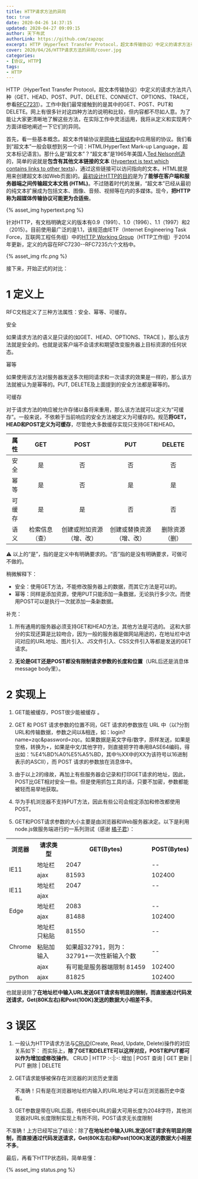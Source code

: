 ```yaml
---
title: HTTP请求方法的异同
toc: true
date: 2020-04-26 14:37:15
updated: 2020-04-27 09:09:15
author: 天下布武
authorLink: https://github.com/zapzqc
excerpt: HTTP（HyperText Transfer Protocol，超文本传输协议）中定义的请求方法有八种（GET、HEAD、POST、PUT、DELETE、CONNECT、OPTIONS、TRACE。
cover: 2020/04/26/HTTP请求方法的异同/cover.jpg
categories:
- [协议, HTTP]
tags:
- HTTP
---
```


HTTP（HyperText Transfer Protocol，超文本传输协议）中定义的请求方法共八种（GET、HEAD、POST、PUT、DELETE、CONNECT、OPTIONS、TRACE，参看[RFC7231](https://tools.ietf.org/rfcmarkup/7231)）。工作中我们最常接触到的是其中的GET、POST、PUT和DELETE。网上有很多针对这四种方法的说明和比较，但内容都不尽如人意。为了能让大家更清晰地了解这些方法，在实际工作中灵活运用，我将从定义和实现两个方面详细地阐述一下它们的异同。

首先，看一些基本概念。超文本传输协议是[网络七层结构](https://zh.wikipedia.org/wiki/OSI%E6%A8%A1%E5%9E%8B)中应用层的协议。我们看到“超文本”一般会联想到另一个词：HTML(HyperText Mark-up Language，超文本标记语言)。那什么是“超文本”？“超文本”是1965年美国人[Ted Nelson创造](https://gigaom.com/2015/08/24/hypertext-50/)的，简单的说就是**包含有其他文本链接的文本** ([Hypertext is text which contains links to other texts](https://www.w3.org/WhatIs.html))，通过这些链接可以访问指向的文本。HTML就是用来创建超文本(如Web页面)的。[最初设计HTTP的目的](https://hpbn.co/brief-history-of-http/)是为了**能够在客户端和服务器端之间传输超文本文档 (HTML)**。不过随着时代的发展，“超文本”已经从最初的纯文本扩展成为包括文本、图像、音频、视频等在内的多媒体。现今，**把HTTP称为超媒体传输协议可能更为合适些**。

{% asset_img hypertext.png %}

针对HTTP，有文档明确定义的版本有0.9（1991）、1.0（1996）、1.1（1997）和2（2015）。目前使用最广泛的是1.1，该规范由IETF（Internet Engineering Task Force，互联网工程任务组）中的[HTTP Working Group](http://httpwg.org/)（HTTP工作组）于2014年更新，定义的内容在RFC7230--RFC7235六个文档中。

{% asset_img rfc.png %}

接下来，开始正式的对比：

# 1 定义上

RFC文档定义了三种方法属性：安全、幂等、可缓存。

安全

如果请求方法的语义是只读的(如GET、HEAD、OPTIONS、TRACE )，那么该方法就是安全的。也就是说客户端不会请求和期望改变服务器上目标资源的任何状态。

幂等

如果使用该方法对服务器发送多次相同请求和一次请求的效果是一样的，那么该方法就被认为是幂等的。PUT, DELETE及上面提到的安全方法都是幂等的。

可缓存

对于请求方法的响应被允许存储以备将来重用，那么该方法就可以定义为“可缓存”。一般来说，不依赖于当前响应的安全方法被定义为可缓存的。规范**将GET，HEAD和POST定义为可缓存**，尽管绝大多数缓存实现只支持GET和HEAD。

| 属性 | GET | POST | PUT | DELETE |
|:-:|:-:|:-:|:-:|:-:|
| 安全 | 是 | 否 | 否 | 否 |
| 幂等 | 是 | 否 | 是 | 是 |
| 可缓存 | 是 | 是 | 否 | 否 |
| 语义 | 检索信息（查）| 创建或附加资源（增、改） | 创建或替换资源（增、改） | 删除资源（删）|

⚠️ 以上的“是”，指的是定义中有明确要求的。“否”指的是没有明确要求，可做可不做的。

稍微解释下：

- 安全：使用GET方法，不能修改服务器上的数据，而其它方法是可以的。
- 幂等：同样是添加资源，使用PUT只能添加一条数据，无论执行多少次。而使用POST可以是执行一次就添加一条新数据。

补充：

1. 所有通用的服务器必须支持GET和HEAD方法，其他方法是可选的。
这和大部分的实现还算是比较吻合，因为一般的服务器是做网站用途的，在地址栏中访问对应的URL地址、图片引入、JS文件引入、CSS文件引入等都是发送的GET请求。

2. **无论是GET还是POST都没有限制请求参数的长度和位置**（URL后还是消息体message body里）。

# 2 实现上

1. GET能被缓存，POST很少能被缓存 。

2. GET 和 POST 请求参数的位置不同，GET 请求的参数放在 URL 中（以?分割URL和传输数据，参数之间以&相连，如：login?name=zqc&password=zqc。如果数据是英文字母/数字，原样发送，如果是空格，转换为+，如果是中文/其他字符，则直接把字符串用BASE64编码，得出如：%E4%BD%A0%E5%A5%BD，其中％XX中的XX为该符号以16进制表示的ASCII），而 POST 请求的参数放在消息体中。

3. 由于以上2的缘故，再加上有些服务器会记录和打印GET请求的地址，因此，POST比GET相对安全一些。但是使用抓包工具的话，只要不加密，参数都能被轻而易举地获取。

4. 华为手机浏览器不支持PUT方法，因此有些公司会规定添加和修改都使用POST。

5. GET和POST请求参数的大小主要是由浏览器和Web服务器决定。以下是利用node.js做服务端进行的一系列测试（感谢 [橘子君](https://github.com/SYJjuzijun)）：

<table>
   <tr>
		<th>浏览器</th>
		<th>请求类型</th>
        <th>GET(Bytes)</th>
        <th>POST(Bytes)</th>
	<tr>
	<tr>
		<td rowspan="2">IE11</td>
        <td>地址栏</td>
		<td>2047</td>
        <td>--</td>
	<tr>
        <td>ajax</td>
		<td>81593</td>
        <td>102400</td>
	<tr>
		<td rowspan="2">IE11</td>
        <td>地址栏</td>
		<td>2047</td>
        <td>--</td>
	</tr>
	<tr>
		<td>ajax</td>
		<td></td>
        <td></td>
	</tr>
    <tr>
		<td rowspan="2">Edge</td>
        <td>地址栏</td>
		<td>2083</td>
        <td>--</td>
	</tr>
	<tr>
		<td>ajax</td>
		<td>81488</td>
        <td>102400</td>
	</tr>
    <tr>
		<td rowspan="3">Chrome</td>
        <td>地址栏只粘贴</td>
		<td>81550</td>
        <td>--</td>
	</tr>
	<tr>
		<td>粘贴加输入</td>
		<td>如果超32791，则为：32791+一次性新输入个数</td>
        <td>--</td>
	</tr>
    	<tr>
		<td>ajax</td>
		<td>有可能是服务器端限制 81459</td>
        <td>102400</td>
	</tr>
     <tr>
		<td>python</td>
        <td>ajax</td>
		<td>81825</td>
        <td>102400</td>
	</tr>
</table>

也就是说除了**在地址栏中输入URL发送GET请求有明显的限制，而直接通过代码发送请求，Get(80K左右)和Post(100K)发送的数据大小相差不多**。

# 3 误区

1. 一般认为HTTP请求方法与[CRUD](https://docs.microsoft.com/en-us/iis-administration/api/crud)(Create, Read, Update, Delete)操作的对应关系如下：
而实际上，**除了GET和DELETE可以这样对应，POST和PUT都可以作为增加或修改操作**。
CRUD | HTTP
:-:|:-:
增加 | POST
查询 | GET
更新 | PUT
删除 | DELETE

2. GET请求能够被保存在浏览器的浏览历史里面

	不准确！只有是在浏览器地址栏内输入的URL地址才可以在浏览器历史中查看。

3. GET参数是带在URL后面，传统IE中URL的最大可用长度为2048字符，其他浏览器对URL长度限制实现上有所不同，POST请求无长度限制

不准确！上方已经写出了结论：除了**在地址栏中输入URL发送GET请求有明显的限制，而直接通过代码发送请求，Get(80K左右)和Post(100K)发送的数据大小相差不多**。

最后，再看下HTTP状态码，简单易懂：

{% asset_img status.png %}
